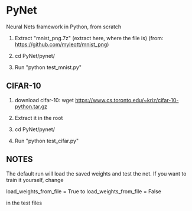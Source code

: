 # PyNet
Neural Nets framework in Python, from scratch

1. Extract "mnist_png.7z" (extract here, where the file is) (from: https://github.com/myleott/mnist_png)

2. cd PyNet/pynet/

3. Run "python test_mnist.py"


## CIFAR-10

1. download cifar-10: wget https://www.cs.toronto.edu/~kriz/cifar-10-python.tar.gz

2. Extract it in the root

3. cd PyNet/pynet/

4. Run "python test_cifar.py"


## NOTES

The default run will load the saved weights and test the net.
If you want to train it yourself, change

load_weights_from_file = True 
to
load_weights_from_file = False

in the test files
